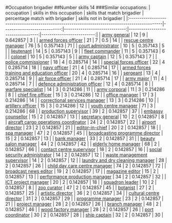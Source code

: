 #Occupation brigadier
##Number skills 14
###Similar occupations:
| occupation                                                                                    |   skills in this occupation |   skills that match brigadier |   percentage match with brigadier |   skills not in brigadier |
|:----------------------------------------------------------------------------------------------|----------------------------:|------------------------------:|----------------------------------:|--------------------------:|
| [army general](army_general.md)                                                               |                          12 |                             9 |                          0.642857 |                         3 |
| [armed forces officer](armed_forces_officer.md)                                               |                          21 |                             7 |                          0.5      |                        14 |
| [rescue centre manager](rescue_centre_manager.md)                                             |                          76 |                             5 |                          0.357143 |                        71 |
| [court administrator](court_administrator.md)                                                 |                          10 |                             5 |                          0.357143 |                         5 |
| [lieutenant](lieutenant.md)                                                                   |                          14 |                             5 |                          0.357143 |                         9 |
| [fleet commander](fleet_commander.md)                                                         |                          11 |                             5 |                          0.357143 |                         6 |
| [colonel](colonel.md)                                                                         |                          10 |                             5 |                          0.357143 |                         5 |
| [army captain](army_captain.md)                                                               |                          12 |                             5 |                          0.357143 |                         7 |
| [police commissioner](police_commissioner.md)                                                 |                          18 |                             4 |                          0.285714 |                        14 |
| [special forces officer](special_forces_officer.md)                                           |                          22 |                             4 |                          0.285714 |                        18 |
| [navy officer](navy_officer.md)                                                               |                          21 |                             4 |                          0.285714 |                        17 |
| [armed forces training and education officer](armed_forces_training_and_education_officer.md) |                          20 |                             4 |                          0.285714 |                        16 |
| [sergeant](sergeant.md)                                                                       |                          13 |                             4 |                          0.285714 |                         9 |
| [air force officer](air_force_officer.md)                                                     |                          21 |                             4 |                          0.285714 |                        17 |
| [army major](army_major.md)                                                                   |                          11 |                             4 |                          0.285714 |                         7 |
| [defence administration officer](defence_administration_officer.md)                           |                          12 |                             4 |                          0.285714 |                         8 |
| [warfare specialist](warfare_specialist.md)                                                   |                          14 |                             3 |                          0.214286 |                        11 |
| [army corporal](army_corporal.md)                                                             |                          11 |                             3 |                          0.214286 |                         8 |
| [chief fire officer](chief_fire_officer.md)                                                   |                          15 |                             3 |                          0.214286 |                        12 |
| [office manager](office_manager.md)                                                           |                          17 |                             3 |                          0.214286 |                        14 |
| [correctional services manager](correctional_services_manager.md)                             |                          13 |                             3 |                          0.214286 |                        10 |
| [artillery officer](artillery_officer.md)                                                     |                          15 |                             3 |                          0.214286 |                        12 |
| [youth centre manager](youth_centre_manager.md)                                               |                          71 |                             3 |                          0.214286 |                        68 |
| [production supervisor](production_supervisor.md)                                             |                          39 |                             2 |                          0.142857 |                        37 |
| [embassy counsellor](embassy_counsellor.md)                                                   |                          15 |                             2 |                          0.142857 |                        13 |
| [secretary general](secretary_general.md)                                                     |                          10 |                             2 |                          0.142857 |                         8 |
| [aircraft cargo operations coordinator](aircraft_cargo_operations_coordinator.md)             |                          24 |                             2 |                          0.142857 |                        22 |
| [airport director](airport_director.md)                                                       |                          23 |                             2 |                          0.142857 |                        21 |
| [editor-in-chief](editor-in-chief.md)                                                         |                          20 |                             2 |                          0.142857 |                        18 |
| [spa manager](spa_manager.md)                                                                 |                          47 |                             2 |                          0.142857 |                        45 |
| [broadcasting programme director](broadcasting_programme_director.md)                         |                          15 |                             2 |                          0.142857 |                        13 |
| [bank manager](bank_manager.md)                                                               |                          33 |                             2 |                          0.142857 |                        31 |
| [beauty salon manager](beauty_salon_manager.md)                                               |                          44 |                             2 |                          0.142857 |                        42 |
| [elderly home manager](elderly_home_manager.md)                                               |                          68 |                             2 |                          0.142857 |                        66 |
| [contact centre supervisor](contact_centre_supervisor.md)                                     |                          18 |                             2 |                          0.142857 |                        16 |
| [social security administrator](social_security_administrator.md)                             |                          14 |                             2 |                          0.142857 |                        12 |
| [waste management supervisor](waste_management_supervisor.md)                                 |                          14 |                             2 |                          0.142857 |                        12 |
| [laundry and dry cleaning manager](laundry_and_dry_cleaning_manager.md)                       |                          28 |                             2 |                          0.142857 |                        26 |
| [child day care centre manager](child_day_care_centre_manager.md)                             |                          74 |                             2 |                          0.142857 |                        72 |
| [broadcast news editor](broadcast_news_editor.md)                                             |                          19 |                             2 |                          0.142857 |                        17 |
| [magazine editor](magazine_editor.md)                                                         |                          15 |                             2 |                          0.142857 |                        13 |
| [performance production manager](performance_production_manager.md)                           |                          34 |                             2 |                          0.142857 |                        32 |
| [ICT project manager](ICT_project_manager.md)                                                 |                          20 |                             2 |                          0.142857 |                        18 |
| [squadron leader](squadron_leader.md)                                                         |                          10 |                             2 |                          0.142857 |                         8 |
| [zoo curator](zoo_curator.md)                                                                 |                          47 |                             2 |                          0.142857 |                        45 |
| [botanist](botanist.md)                                                                       |                          27 |                             2 |                          0.142857 |                        25 |
| [artistic director](artistic_director.md)                                                     |                          36 |                             2 |                          0.142857 |                        34 |
| [cultural centre director](cultural_centre_director.md)                                       |                          31 |                             2 |                          0.142857 |                        29 |
| [programme manager](programme_manager.md)                                                     |                          23 |                             2 |                          0.142857 |                        21 |
| [project manager](project_manager.md)                                                         |                          28 |                             2 |                          0.142857 |                        26 |
| [branch manager](branch_manager.md)                                                           |                          48 |                             2 |                          0.142857 |                        46 |
| [wood factory manager](wood_factory_manager.md)                                               |                          28 |                             2 |                          0.142857 |                        26 |
| [port coordinator](port_coordinator.md)                                                       |                          30 |                             2 |                          0.142857 |                        28 |
| [ship captain](ship_captain.md)                                                               |                          32 |                             2 |                          0.142857 |                        30 |
